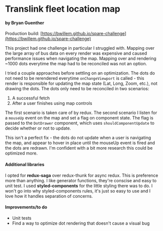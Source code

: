 # Translink fleet location map
#### by Bryan Guenther

Production build: [https://bwillem.github.io/spare-challenge](https://bwillem.github.io/spare-challenge)

This project had one challenge in particular I struggled with. Mapping over the large array of bus data on every render was expensive and caused performance issues when navigating the map. Mapping over and rendering ~1000 dots everytime the map had to be reconciled was not an option.

I tried a couple approaches before settling on an optimization. The dots do not need to be rerendered everytime `onChangeViewport` is called - this render is responsible for updating the map state (Lat, Long, Zoom, etc.), not drawing the dots.
The dots only need to be reconciled in two scenarios:
1. A successful fetch
2. After a user finishes using map controls

The first scenario is taken care of by redux. The second scenario I listen for a `mouseUp` event on the map and set a flag on component state. The flag is passed to the `DotDrawer` component, which uses `shouldComponentUpdate` to decide whether or not to update.

This isn't a perfect fix - the dots do not update when a user is navigating the map, and appear to hover in place until the mouseUp event is fired and the dots are redrawn. I'm confident with a bit more research this could be optimized more.

#### Additional libraries
I opted for **redux-saga** over redux-thunk for async redux. This is preference more than anything. I like generator functions, they're conscise and easy to unit test. 
I used **styled-components** for the little styling there was to do. I won't go into why styled-components rules, it's just so easy to use and I love how it handles separation of concerns.

#### Improvements/to do
* Unit tests
* Find a way to optimize dot rendering that doesn't cause a visual bug